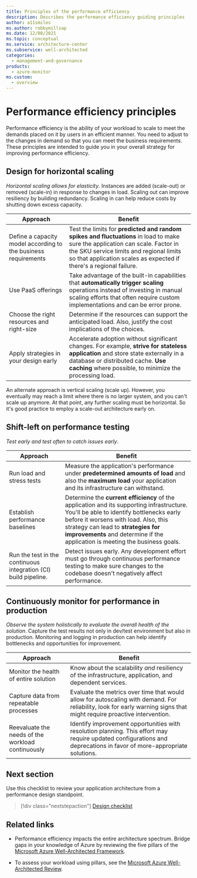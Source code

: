 ```yaml
---
title: Principles of the performance efficiency
description: Describes the performance efficiency guiding principles
author: a11smiles
ms.author: robbymillsap
ms.date: 12/08/2021
ms.topic: conceptual
ms.service: architecture-center
ms.subservice: well-architected
categories:
  - management-and-governance
products:
  - azure-monitor
ms.custom:
  - overview
---
```


# Performance efficiency principles
Performance efficiency is the ability of your workload to scale to meet the demands placed on it by users in an efficient manner. You need to adjust to the changes in demand so that you can meet the business requirements. These principles are intended to guide you in your overall strategy for improving performance efficiency.

## Design for horizontal scaling

*Horizontal scaling allows for elasticity*. Instances are added (scale-out) or removed (scale-in) in response to changes in load. Scaling out can improve resiliency by building redundancy. Scaling in can help reduce costs by shutting down excess capacity.

|Approach|Benefit|
|---|---|
|Define a capacity model according to the business requirements |Test the limits for **predicted and random spikes and fluctuations** in load to make sure the application can scale. Factor in the SKU service limits and regional limits so that application scales as expected if there's a regional failure.|
|Use PaaS offerings| Take advantage of the built-in capabilities that **automatically trigger scaling** operations instead of investing in manual scaling efforts that often require custom implementations and can be error prone.|
|Choose the right resources and right-size|Determine if the resources can support the anticipated load. Also, justify the cost implications of the choices.|
|Apply strategies in your design early| Accelerate adoption without significant changes. For example, **strive for stateless application** and store state externally in a database or distributed cache. **Use caching** where possible, to minimize the processing load.|

An alternate approach is vertical scaling (scale up). However, you eventually may reach a limit where there is no larger system, and you can't scale up anymore. At that point, any further scaling must be horizontal. So it's good practice to employ a scale-out architecture early on.

## Shift-left on performance testing

*Test early and test often to catch issues early*. 

|Approach|Benefit|
|---|---|
|Run load and stress tests| Measure the application's performance under **predetermined amounts of load** and also the **maximum load** your application and its infrastructure can withstand.
|Establish performance baselines|Determine the **current efficiency** of the application and its supporting infrastructure. You'll be able to identify bottlenecks early before it worsens with load. Also, this strategy can lead to **strategies for improvements** and determine if the application is meeting the business goals.
|Run the test in the continuous integration (CI) build pipeline.|Detect issues early. Any development effort must go through continuous performance testing to make sure changes to the codebase doesn't negatively affect performance. |

## Continuously monitor for performance in production
*Observe the system holistically to evaluate the overall health of the solution*. Capture the test results not only in dev/test environment but also in production. Monitoring and logging in production can help identify bottlenecks and opportunities for improvement.

|Approach|Benefit|
|---|---|
|Monitor the health of entire solution|Know about the  scalability _and_ resiliency of the infrastructure, application, and dependent services.|
|Capture data from repeatable processes| Evaluate the metrics over time that would allow for autoscaling with demand. For reliability, look for early warning signs that might require proactive intervention.|
|Reevaluate the needs of the workload continuously|Identify improvement opportunities with resolution planning. This  effort may require updated configurations and deprecations in favor of more-appropriate solutions.|


## Next section
Use this checklist to review your application architecture from a performance design standpoint.

> [!div class="nextstepaction"]
> [Design checklist](design-checklist.md)

## Related links

- Performance efficiency impacts the entire architecture spectrum. Bridge gaps in your knowledge of Azure by reviewing the five pillars of the [Microsoft Azure Well-Architected Framework](../index.md).

- To assess your workload using pillars, see the [Microsoft Azure Well-Architected Review](/assessments/?mode=pre-assessment&session=5c2bcc40-1c41-47b1-8729-1fba49dbe408).
